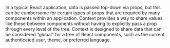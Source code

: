 In a typical React application, data is passed top-down via props, but this can be cumbersome for certain types of props that are required by many components within an application. Context provides a way to share values like these between components without having to explicitly pass a prop through every level of the tree. Context is designed to share data that can be considered “global” for a tree of React components, such as the current authenticated user, theme, or preferred language.